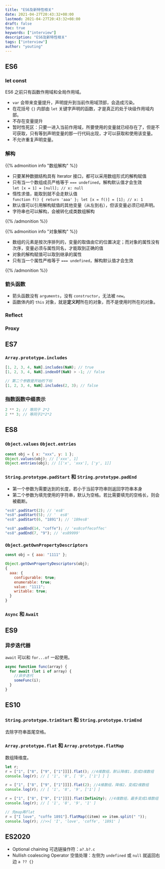 ```yaml
---
title: "ES6及新特性相关"
date: 2021-04-27T20:43:32+08:00
lastmod: 2021-04-27T20:43:32+08:00
draft: false
toc: true
keywords: ["interview"]
description: "ES6及新特性相关"
tags: ["interview"]
author: "youting"
---
```


## ES6

### let const

ES6 之前只有函数作用域和全局作用域。

- `var` 会带来变量提升，声明提升到当前作用域顶部，会造成污染。
- 在花括号 `{}` 内部由 `let` 关键字声明的函数，才是真正的处于块级作用域内部。
- 不存在变量提升
- 暂时性死区：只要一进入当前作用域，所要使用的变量就已经存在了，但是不可获取，只有等到声明变量的那一行代码出现，才可以获取和使用该变量。
- 不允许重复声明变量。

### 解构

{{% admonition info "数组解构" %}}

- 只要某种数据结构具有 Iterator 接口，都可以采用数组形式的解构赋值
- 只有当一个数组成员严格等于 `=== undefined`，解构默认值才会生效  
  `let [x = 1] = [null]; // x: null`
- 惰性求值，能取到就不会走默认值  
  `function f() { return 'aaa' }; let [x = f()] = [1]; // x: 1`
- 默认值可以引用解构赋值的其他变量（从左到右），但该变量必须已经声明。
- 字符串也可以解构，会被转化成类数组解构

{{% /admonition %}}

{{% admonition info "对象解构" %}}

- 数组的元素是按次序排列的，变量的取值由它的位置决定；而对象的属性没有次序，变量必须与属性同名，才能取到正确的值
- 对象的解构赋值可以取到继承的属性
- 只有当一个属性严格等于 `=== undefined`，解构默认值才会生效

{{% /admonition %}}

### 箭头函数

- 箭头函数没有 `arguments`，没有 `constructor`，无法被 `new`。
- 函数体内的 `this` 对象，就是**定义时**所在的对象，而不是使用时所在的对象。

### Reflect

### Proxy

## ES7

### `Array.prototype.includes`

```js
[1, 2, 3, 4, NaN].includes(NaN); // true
[1, 2, 3, 4, NaN].indexOf(NaN) > -1; // false

// 第二个参数是开始的下标
[1, 2, 3, 4, NaN].includes(2, 3); // false
```

### 指数函数中缀表示

```js
2 ** 2; // 等同于 2*2
2 ** 3; // 等同于2*2*2
```

## ES8

### `Object.values` `Object.entries`

```js
const obj = { x: "xxx", y: 1 };
Object.values(obj); // ['xxx', 1]
Object.entries(obj); // [['x', 'xxx'], ['y', 1]]
```

### `String.prototype.padStart` 和 `String.prototype.padEnd`

- 第一个参数为需要达到的长度，若小于当前字符串则返回字符串本身
- 第二个参数为填充使用的字符串，默认为空格。若比需要填充的空格长，则会被截断。

```js
"es8".padStart(2); // 'es8'
"es8".padStart(5); // '  es8'
"es8".padStart(6, "1891"); // '189es8'

"es8".padEnd(14, "coffe"); // 'es8coffecoffec'
"es8".padEnd(7, "9"); // 'es89999'
```

### `Object.getOwnPropertyDescriptors`

```js
const obj = { aaa: "1111" };

Object.getOwnPropertyDescriptors(obj);
{
  aaa: {
    configurable: true;
    enumerable: true;
    value: "1111";
    writable: true;
  }
}
```

### `Async` 和 `Await`

## ES9

### 异步迭代器

`await` 可以和 `for...of` 一起使用。

```js
async function func(array) {
  for await (let i of array) {
    //异步迭代
    someFunc(i);
  }
}
```

## ES10

### `String.prototype.trimStart` 和 `String.prototype.trimEnd`

去除字符串首尾空格。

### `Array.prototype.flat` 和 `Array.prototype.flatMap`

数组降维度。

```js
let r;
r = ["1", ["8", ["9", ["1"]]]].flat(); //4维数组，默认降维1，变成3维数组
console.log(r); // [ '1', '8', [ '9', ['1'] ] ]

r = ["1", ["8", ["9", ["1"]]]].flat(2); //4维数组，降维2，变成2维数组
console.log(r); // [ '1', '8', '9', ['1'] ]

r = ["1", ["8", ["9", ["1"]]]].flat(Infinity); //4维数组，最多变成1维数组
console.log(r); // [ '1', '8', '9', '1' ]

// 先map再flat
r = ["I love", "coffe 1891"].flatMap((item) => item.split(" "));
console.log(r); //>>[ 'I', 'love', 'coffe', '1891' ]
```

## ES2020

- Optional chaining 可选链操作符：`a?.b?.c`
- Nullish coalescing Operator 空值处理：左侧为 `undefined` 或 `null` 就返回右边 `a ?? {}`
